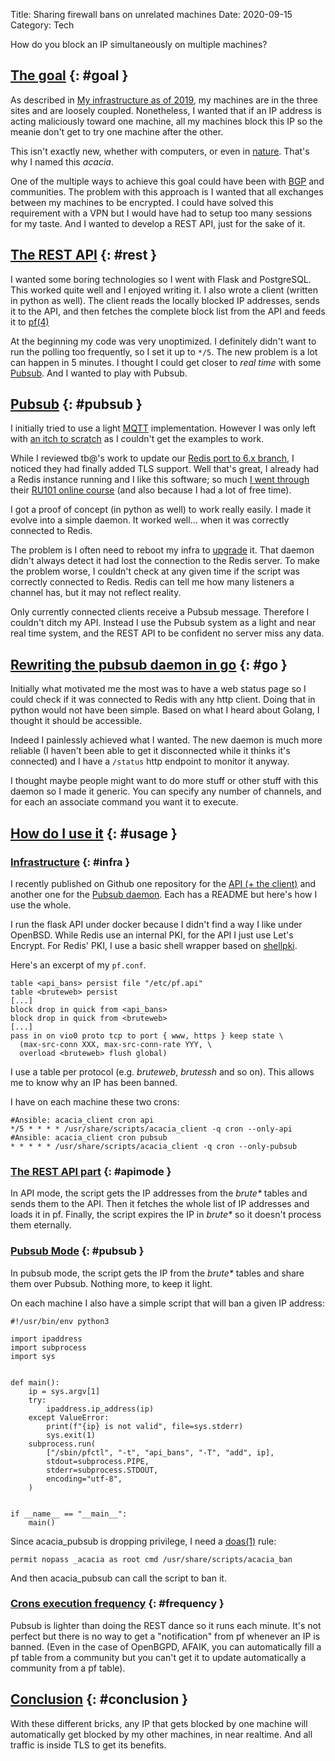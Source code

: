 Title: Sharing firewall bans on unrelated machines
Date: 2020-09-15
Category: Tech

How do you block an IP simultaneously on multiple machines?

## [The goal](#goal) {: #goal }

As described in [My infrastructure as of 2019](./infrastructure-2019), my
machines are in the three sites and are loosely coupled. Nonetheless, I wanted
that if an IP address is acting maliciously toward one machine, all my machines
block this IP so the meanie don't get to try one machine after the other.

This isn't exactly new, whether with computers, or even in
[nature](https://www.newscientist.com/article/mg12717361-200-antelope-activate-the-acacias-alarm-system/).
That's why I named this *acacia*.

One of the multiple ways to achieve this goal could have been with
[BGP](https://en.wikipedia.org/wiki/Border_Gateway_Protocol) and communities.
The problem with this approach is I wanted that all exchanges between my
machines to be encrypted. I could have solved this requirement with a VPN but I
would have had to setup too many sessions for my taste. And I wanted to develop
a REST API, just for the sake of it.

## [The REST API](#rest) {: #rest }

I wanted some boring technologies so I went with Flask and PostgreSQL. This
worked quite well and I enjoyed writing it. I also wrote a client (written in
python as well). The client reads the locally blocked IP addresses, sends it to
the API, and then fetches the complete block list from the API and feeds it to
[pf(4)](https://man.openbsd.org/pf.4)

At the beginning my code was very unoptimized. I definitely didn't want to
run the polling too frequently, so I set it up to `*/5`. The new problem is a
lot can happen in 5 minutes. I thought I could get closer to *real time* with
some [Pubsub](https://en.wikipedia.org/wiki/Publish%E2%80%93subscribe_pattern).
And I wanted to play with Pubsub.

## [Pubsub](#pubsub) {: #pubsub }

I initially tried to use a light [MQTT](https://en.wikipedia.org/wiki/MQTT)
implementation. However I was only left with [an itch to
scratch](https://mosquitto.org/) as I couldn't get the examples to work.

While I reviewed tb@'s work to update our [Redis port to 6.x
branch](https://github.com/openbsd/ports/commit/e9670716ad4afb5aa92c9e35ed08fe526ad1a15c),
I noticed they had finally added TLS support. Well that's great, I already had
a Redis instance running and I like this software; so much [I went
through](https://university.redislabs.com/certificates/user/51165/course/course-v1:redislabs+RU101+2020_03)
their [RU101 online course](https://university.redislabs.com/courses/ru101/)
(and also because I had a lot of free time).

I got a proof of concept (in python as well) to work really easily. I made it
evolve into a simple daemon. It worked well... when it was correctly connected
to Redis.

The problem is I often need to reboot my infra to
[upgrade](./upgrading-openbsd-with-ansible) it. That daemon didn't always
detect it had lost the connection to the Redis server. To make the problem
worse, I couldn't check at any given time if the script was correctly connected
to Redis. Redis can tell me how many listeners a channel has, but it may not
reflect reality.

Only currently connected clients receive a Pubsub message. Therefore I couldn't
ditch my API. Instead I use the Pubsub system as a light and near real time
system, and the REST API to be confident no server miss any data.


## [Rewriting the pubsub daemon in go](#go) {: #go }

Initially what motivated me the most was to have a web status page so I could
check if it was connected to Redis with any http client. Doing that in python
would not have been simple. Based on what I heard about Golang, I thought it
should be accessible.

Indeed I painlessly achieved what I wanted. The new daemon is much more
reliable (I haven't been able to get it disconnected while it thinks it's
connected) and I have a `/status` http endpoint to monitor it anyway.

I thought maybe people might want to do more stuff or other stuff with this
daemon so I made it generic. You can specify any number of channels, and for
each an associate command you want it to execute.

## [How do I use it](#usage) {: #usage }

### [Infrastructure](#infra) {: #infra }

I recently published on Github one repository for the [API (+ the
client)](https://github.com/danieljakots/acacia_api) and another one for the
[Pubsub daemon](https://github.com/danieljakots/acacia_pubsub). Each has a
README but here's how I use the whole.

I run the flask API under docker because I didn't find a way I like under
OpenBSD. While Redis use an internal PKI, for the API I just
use Let's Encrypt. For Redis' PKI, I use a basic shell wrapper based on
[shellpki](https://github.com/Evolix/shellpki).

Here's an excerpt of my `pf.conf`.

~~~
table <api_bans> persist file "/etc/pf.api"
table <bruteweb> persist
[...]
block drop in quick from <api_bans>
block drop in quick from <bruteweb>
[...]
pass in on vio0 proto tcp to port { www, https } keep state \
  (max-src-conn XXX, max-src-conn-rate YYY, \
  overload <bruteweb> flush global)
~~~

I use a table per protocol (e.g. *bruteweb*, *brutessh* and so on). This allows
me to know why an IP has been banned.

I have on each machine these two crons:

~~~
#Ansible: acacia_client cron api
*/5 * * * * /usr/share/scripts/acacia_client -q cron --only-api
#Ansible: acacia_client cron pubsub
* * * * * /usr/share/scripts/acacia_client -q cron --only-pubsub
~~~

### [The REST API part](#apimode) {: #apimode }

In API mode, the script gets the IP addresses from the *brute\** tables and
sends them to the API. Then it fetches the whole list of IP addresses and loads
it in pf. Finally, the script expires the IP in *brute\** so it doesn't process
them eternally.

### [Pubsub Mode](#pubsubmode) {: #pubsub }

In pubsub mode, the script gets the IP from the *brute\** tables and share them
over Pubsub. Nothing more, to keep it light.

On each machine I also have a simple script that will ban a given IP address:

~~~
#!/usr/bin/env python3

import ipaddress
import subprocess
import sys


def main():
    ip = sys.argv[1]
    try:
        ipaddress.ip_address(ip)
    except ValueError:
        print(f"{ip} is not valid", file=sys.stderr)
        sys.exit(1)
    subprocess.run(
        ["/sbin/pfctl", "-t", "api_bans", "-T", "add", ip],
        stdout=subprocess.PIPE,
        stderr=subprocess.STDOUT,
        encoding="utf-8",
    )


if __name__ == "__main__":
    main()
~~~

Since acacia_pubsub is dropping privilege, I need a
[doas(1)](https://man.openbsd.org/doas) rule:

~~~
permit nopass _acacia as root cmd /usr/share/scripts/acacia_ban
~~~

And then acacia_pubsub can call the script to ban it.

### [Crons execution frequency](#frequency) {: #frequency }

Pubsub is lighter than doing the REST dance so it runs each minute. It's
not perfect but there is no way to get a "notification" from pf whenever an IP
is banned. (Even in the case of OpenBGPD, AFAIK, you can automatically fill a
pf table from a community but you can't get it to update automatically a
community from a pf table).


## [Conclusion](#conclusion) {: #conclusion }

With these different bricks, any IP that gets blocked by one machine will
automatically get blocked by my other machines, in near realtime. And all
traffic is inside TLS to get its benefits.

